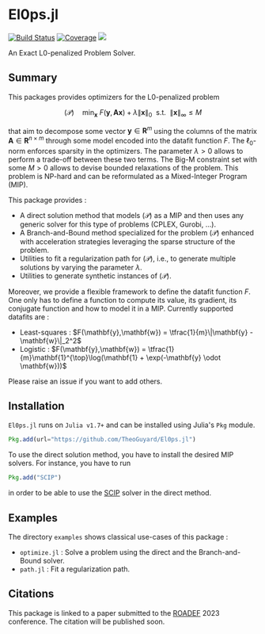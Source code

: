 # El0ps.jl

[![Build Status](https://github.com/TheoGuyard/El0ps.jl/workflows/CI/badge.svg)](https://github.com//TheoGuyard/El0ps.jl/actions)
[![Coverage](https://codecov.io/gh/TheoGuyard/El0ps.jl/branch/master/graph/badge.svg)](https://codecov.io/gh/TheoGuyard/El0ps.jl)
[![](https://img.shields.io/badge/docs-dev-blue.svg)](https://theoguyard.github.io/El0ps.jl/dev)
<!-- [![](https://img.shields.io/badge/docs-stable-blue.svg)](https://theoguyard.github.io/El0ps.jl/stable) -->



An Exact L0-penalized Problem Solver.

## Summary

This packages provides optimizers for the L0-penalized problem

$$(\mathcal{P}) \quad \min_{\mathbf{x}} \ F(\mathbf{y},\mathbf{A}\mathbf{x}) + \lambda \|\mathbf{x}\|_0 \ \ \text{s.t.} \ \ \|\mathbf{x}\|_{\infty} \leq M$$

that aim to decompose some vector $\mathbf{y} \in \mathbf{R}^{m}$ using the columns of the matrix $\mathbf{A} \in \mathbf{R}^{n \times m}$ through some model encoded into the datafit function $F$.
The $\ell_0$-norm enforces sparsity in the optimizers.
The parameter $\lambda > 0$ allows to perform a trade-off between these two terms.
The Big-M constraint set with some $M > 0$ allows to devise bounded relaxations of the problem.
This problem is NP-hard and can be reformulated as a Mixed-Integer Program (MIP).

This package provides :

- A direct solution method that models $(\mathcal{P})$ as a MIP and then uses any generic solver for this type of problems (CPLEX, Gurobi, ...).
- A Branch-and-Bound method specialized for the problem $(\mathcal{P})$ enhanced with acceleration strategies leveraging the sparse structure of the problem.
- Utilities to fit a regularization path for $(\mathcal{P})$, i.e., to generate multiple solutions by varying the parameter $\lambda$.
- Utilities to generate synthetic instances of $(\mathcal{P})$.

Moreover, we provide a flexible framework to define the datafit function $F$. One only has to define a function to compute its value, its gradient, its conjugate function and how to model it in a MIP.
Currently supported datafits are :

- Least-squares : $F(\mathbf{y},\mathbf{w}) = \tfrac{1}{m}\|\mathbf{y} -\mathbf{w}\|_2^2$
- Logistic : $F(\mathbf{y},\mathbf{w}) = \tfrac{1}{m}\mathbf{1}^{\top}\log(\mathbf{1} + \exp(-\mathbf{y} \odot \mathbf{w}))$

Please raise an issue if you want to add others.

## Installation

`El0ps.jl` runs on `Julia v1.7+` and can be installed using Julia's `Pkg` module.

```julia
Pkg.add(url="https://github.com/TheoGuyard/El0ps.jl")
```

To use the direct solution method, you have to install the desired MIP solvers. For instance, you have to run

```julia
Pkg.add("SCIP")
```

in order to be able to use the [SCIP](https://github.com/scipopt/SCIP.jl) solver in the direct method.

## Examples

The directory `examples` shows classical use-cases of this package :

- `optimize.jl` : Solve a problem using the direct and the Branch-and-Bound solver.
- `path.jl` : Fit a regularization path.

## Citations

This package is linked to a paper submitted to the [ROADEF](https://www.roadef.org/) 2023 conference.
The citation will be published soon.